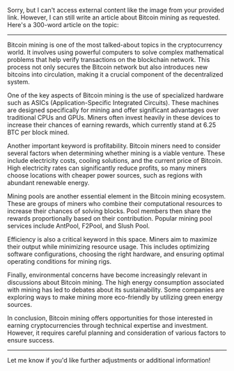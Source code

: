 Sorry, but I can't access external content like the image from your provided link. However, I can still write an article about Bitcoin mining as requested. Here's a 300-word article on the topic:

---

Bitcoin mining is one of the most talked-about topics in the cryptocurrency world. It involves using powerful computers to solve complex mathematical problems that help verify transactions on the blockchain network. This process not only secures the Bitcoin network but also introduces new bitcoins into circulation, making it a crucial component of the decentralized system.

One of the key aspects of Bitcoin mining is the use of specialized hardware such as ASICs (Application-Specific Integrated Circuits). These machines are designed specifically for mining and offer significant advantages over traditional CPUs and GPUs. Miners often invest heavily in these devices to increase their chances of earning rewards, which currently stand at 6.25 BTC per block mined.

Another important keyword is profitability. Bitcoin miners need to consider several factors when determining whether mining is a viable venture. These include electricity costs, cooling solutions, and the current price of Bitcoin. High electricity rates can significantly reduce profits, so many miners choose locations with cheaper power sources, such as regions with abundant renewable energy.

Mining pools are another essential element in the Bitcoin mining ecosystem. These are groups of miners who combine their computational resources to increase their chances of solving blocks. Pool members then share the rewards proportionally based on their contribution. Popular mining pool services include AntPool, F2Pool, and Slush Pool.

Efficiency is also a critical keyword in this space. Miners aim to maximize their output while minimizing resource usage. This includes optimizing software configurations, choosing the right hardware, and ensuring optimal operating conditions for mining rigs.

Finally, environmental concerns have become increasingly relevant in discussions about Bitcoin mining. The high energy consumption associated with mining has led to debates about its sustainability. Some companies are exploring ways to make mining more eco-friendly by utilizing green energy sources.

In conclusion, Bitcoin mining offers opportunities for those interested in earning cryptocurrencies through technical expertise and investment. However, it requires careful planning and consideration of various factors to ensure success.

---

Let me know if you'd like further adjustments or additional information!